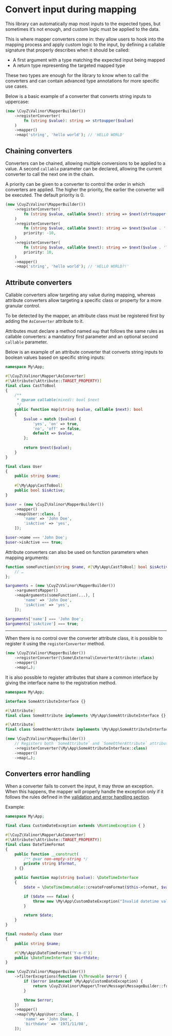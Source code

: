 # Convert input during mapping

This library can automatically map most inputs to the expected types, but
sometimes it’s not enough, and custom logic must be applied to the data.

This is where mapper converters come in: they allow users to hook into the
mapping process and apply custom logic to the input, by defining a callable
signature that properly describes when it should be called:

- A first argument with a type matching the expected input being mapped
- A return type representing the targeted mapped type

These two types are enough for the library to know when to call the converters
and can contain advanced type annotations for more specific use cases.

Below is a basic example of a converter that converts string inputs to
uppercase:

```php
(new \CuyZ\Valinor\MapperBuilder())
    ->registerConverter(
        fn (string $value): string => strtoupper($value)
    )
    ->mapper()
    ->map('string', 'hello world'); // 'HELLO WORLD'
```

## Chaining converters

Converters can be chained, allowing multiple conversions to be applied to a
value. A second `callable` parameter can be declared, allowing the current
converter to call the next one in the chain.

A priority can be given to a converter to control the order in which converters
are applied. The higher the priority, the earlier the converter will be
executed. The default priority is 0.

```php
(new \CuyZ\Valinor\MapperBuilder())
    ->registerConverter(
        fn (string $value, callable $next): string => $next(strtoupper($value))
    )
    ->registerConverter(
        fn (string $value, callable $next): string => $next($value . '!'),
        priority: -10,
    )
    ->registerConverter(
        fn (string $value, callable $next): string => $next($value . '?'),
        priority: 10,
    )
    ->mapper()
    ->map('string', 'hello world'); // 'HELLO WORLD?!'
```

## Attribute converters

Callable converters allow targeting any value during mapping, whereas attribute
converters allow targeting a specific class or property for a more granular
control.

To be detected by the mapper, an attribute class must be registered first by
adding the `AsConverter` attribute to it.

Attributes must declare a method named `map` that follows the same rules as
callable converters: a mandatory first parameter and an optional second
`callable` parameter.

Below is an example of an attribute converter that converts string inputs to
boolean values based on specific string inputs:

```php
namespace My\App;

#[\CuyZ\Valinor\Mapper\AsConverter]
#[\Attribute(\Attribute::TARGET_PROPERTY)]
final class CastToBool
{
    /**
     * @param callable(mixed): bool $next
     */
    public function map(string $value, callable $next): bool
    {
        $value = match ($value) {
            'yes', 'on' => true,
            'no', 'off' => false,
            default => $value,
        };
        
        return $next($value);
    }
}

final class User
{
    public string $name;
    
    #[\My\App\CastToBool]
    public bool $isActive;
}

$user = (new \CuyZ\Valinor\MapperBuilder())
    ->mapper()
    ->map(User::class, [
        'name' => 'John Doe',
        'isActive' => 'yes',
    ]);

$user->name === 'John Doe';
$user->isActive === true;
```

Attribute converters can also be used on function parameters when mapping
arguments:

```php
function someFunction(string $name, #[\My\App\CastToBool] bool $isActive) {
    // …
};

$arguments = (new \CuyZ\Valinor\MapperBuilder())
    ->argumentsMapper()
    ->mapArguments(someFunction(...), [
        'name' => 'John Doe',
        'isActive' => 'yes',
    ]);

$arguments['name'] === 'John Doe';
$arguments['isActive'] === true;
```

---

When there is no control over the converter attribute class, it is possible to
register it using the `registerConverter` method.

```php
(new \CuyZ\Valinor\MapperBuilder())
    ->registerConverter(\Some\External\ConverterAttribute::class)
    ->mapper()
    ->map(…);
```

It is also possible to register attributes that share a common interface by
giving the interface name to the registration method.

```php
namespace My\App;

interface SomeAttributeInterface {}

#[\Attribute]
final class SomeAttribute implements \My\App\SomeAttributeInterface {}

#[\Attribute]
final class SomeOtherAttribute implements \My\App\SomeAttributeInterface {}

(new \CuyZ\Valinor\MapperBuilder())
    // Registers both `SomeAttribute` and `SomeOtherAttribute` attributes
    ->registerConverter(\My\App\SomeAttributeInterface::class)
    ->mapper()
    ->map(…);
```

## Converters error handling

When a converter fails to convert the input, it may throw an exception. When
this happens, the mapper will properly handle the exception only if it follows
the rules defined in the [validation and error handling section].

Example:

```php
namespace My\App;

final class CustomDateException extends \RuntimeException { }

#[\CuyZ\Valinor\Mapper\AsConverter]
#[\Attribute(\Attribute::TARGET_PROPERTY)]
final class DateTimeFormat
{
    public function __construct(
        /** @var non-empty-string */
        private string $format,
    ) {}

    public function map(string $value): \DateTimeInterface
    {
        $date = \DateTimeImmutable::createFromFormat($this->format, $value);

        if ($date === false) {
            throw new \My\App\CustomDateException("Invalid datetime value `$value`");
        }

        return $date;
    }
}

final readonly class User
{
    public string $name;

    #[\My\App\DateTimeFormat('Y-m-d')]
    public \DateTimeInterface $birthdate;
}

(new \CuyZ\Valinor\MapperBuilder())
    ->filterExceptions(function (\Throwable $error) {
        if ($error instanceof \My\App\CustomDateException) {
            return \CuyZ\Valinor\Mapper\Tree\Message\MessageBuilder::from($error);
        }

        throw $error;
    })
    ->mapper()
    ->map(\My\App\User::class, [
        'name' => 'John Doe',
        'birthdate' => '1971/11/08',
    ]);
```

[validation and error handling section]: ../usage/validation-and-error-handling.md
